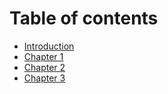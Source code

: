 # Table of contents

* [Introduction](./introduction.md)
* [Chapter 1](./chapter-1.md)
* [Chapter 2](./chapter-2.md)
* [Chapter 3](./chapter-3.md)